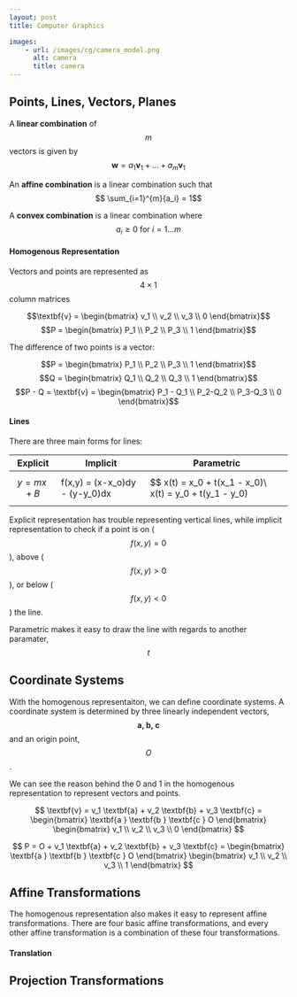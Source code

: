 ```yaml
---
layout: post
title: Computer Graphics

images:
    - url: /images/cg/camera_model.png
      alt: camera
      title: camera
---
```

## Points, Lines, Vectors, Planes
A **linear combination** of $$m$$ vectors is given by 
$$ \textbf{w} = a_1\textbf{v}_1 + \ldots + a_m\textbf{v}_1 $$

An **affine combination** is a linear combination such that
$$ \sum_{i=1}^{m}{a_i} = 1$$

A **convex combination** is a linear combination where
$$a_i \geq 0 \text{ for } i=1 \ldots m$$

#### Homogenous Representation
Vectors and points are represented as $$ 4 \times 1$$ column matrices

$$\textbf{v} = \begin{bmatrix} v_1 \\ v_2 \\ v_3 \\ 0 \end{bmatrix}$$
$$P = \begin{bmatrix} P_1 \\ P_2 \\ P_3 \\ 1 \end{bmatrix}$$

The difference of two points is a vector:

$$P = \begin{bmatrix} P_1 \\ P_2 \\ P_3 \\ 1 \end{bmatrix}$$
$$Q = \begin{bmatrix} Q_1 \\ Q_2 \\ Q_3 \\ 1 \end{bmatrix}$$
$$P - Q = \textbf{v} = \begin{bmatrix} P_1 - Q_1 \\ P_2-Q_2 \\ P_3-Q_3 \\ 0 \end{bmatrix}$$

#### Lines
There are three main forms for lines:

|Explicit | Implicit | Parametric |
|---------|----------|------------|
|$$y = mx + B$$ | f(x,y) = (x-x_o)dy - (y-y_0)dx | $$ x(t) = x_0 + t(x_1 - x_0)\\ x(t) = y_0 + t(y_1 - y_0)|

Explicit representation has trouble representing vertical lines, while implicit representation to check if a point is on ($$f(x,y) = 0$$ ), above ( $$f(x,y) > 0$$ ), or below ($$f(x,y) < 0 $$ ) the line.

Parametric makes it easy to draw the line with regards to another paramater, $$t$$

## Coordinate Systems
With the homogenous representaiton, we can define coordinate systems.
A coordinate system is determined by three linearly independent vectors, 
$$\textbf{a, b, c} $$ and an origin point, $$O$$.

We can see the reason behind the 0 and 1 in the homogenous representation to represent vectors and points.

$$ \textbf{v} = v_1 \textbf{a} + v_2 \textbf{b} + v_3 \textbf{c} = 
\begin{bmatrix} \textbf{a } \textbf{b } \textbf{c } O \end{bmatrix}
\begin{bmatrix} v_1 \\ v_2 \\ v_3 \\ 0 \end{bmatrix} $$

$$ P = O + v_1 \textbf{a} + v_2 \textbf{b} + v_3 \textbf{c} = 
\begin{bmatrix} \textbf{a } \textbf{b } \textbf{c } O \end{bmatrix}
\begin{bmatrix} v_1 \\ v_2 \\ v_3 \\ 1 \end{bmatrix} $$

## Affine Transformations
The homogenous representation also makes it easy to represent affine transformations.
There are four basic affine transformations, and every other affine transformation is a combination of these four transformations.

#### Translation

## Projection Transformations
